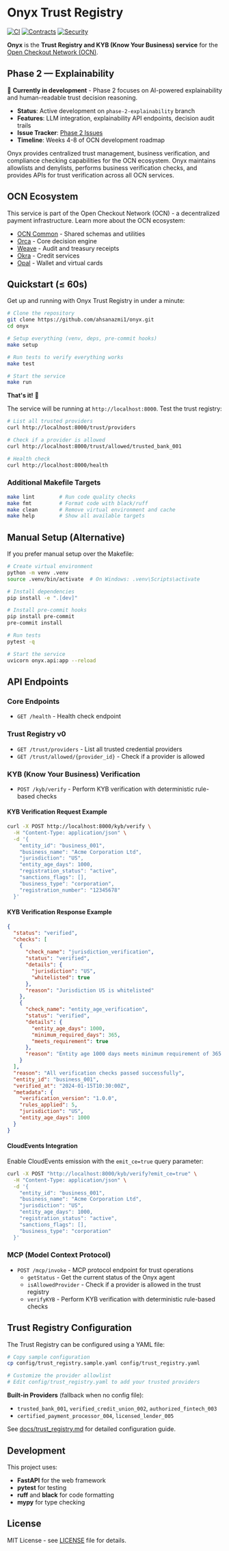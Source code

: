 # Onyx Trust Registry

[![CI](https://github.com/ahsanazmi1/onyx/workflows/CI/badge.svg)](https://github.com/ahsanazmi1/onyx/actions/workflows/ci.yml)
[![Contracts](https://github.com/ahsanazmi1/onyx/workflows/Contracts/badge.svg)](https://github.com/ahsanazmi1/onyx/actions/workflows/contracts.yml)
[![Security](https://github.com/ahsanazmi1/onyx/workflows/Security/badge.svg)](https://github.com/ahsanazmi1/onyx/actions/workflows/security.yml)

**Onyx** is the **Trust Registry and KYB (Know Your Business) service** for the [Open Checkout Network (OCN)](https://github.com/ahsanazmi1/ocn-common).

## Phase 2 — Explainability

🚧 **Currently in development** - Phase 2 focuses on AI-powered explainability and human-readable trust decision reasoning.

- **Status**: Active development on `phase-2-explainability` branch
- **Features**: LLM integration, explainability API endpoints, decision audit trails
- **Issue Tracker**: [Phase 2 Issues](https://github.com/ahsanazmi1/onyx/issues?q=is%3Aopen+is%3Aissue+label%3Aphase-2)
- **Timeline**: Weeks 4-8 of OCN development roadmap

Onyx provides centralized trust management, business verification, and compliance checking capabilities for the OCN ecosystem. Onyx maintains allowlists and denylists, performs business verification checks, and provides APIs for trust verification across all OCN services.

## OCN Ecosystem

This service is part of the Open Checkout Network (OCN) - a decentralized payment infrastructure. Learn more about the OCN ecosystem:

- [OCN Common](https://github.com/ahsanazmi1/ocn-common) - Shared schemas and utilities
- [Orca](https://github.com/ahsanazmi1/orca) - Core decision engine
- [Weave](https://github.com/ahsanazmi1/weave) - Audit and treasury receipts
- [Okra](https://github.com/ahsanazmi1/okra) - Credit services
- [Opal](https://github.com/ahsanazmi1/opal) - Wallet and virtual cards

## Quickstart (≤ 60s)

Get up and running with Onyx Trust Registry in under a minute:

```bash
# Clone the repository
git clone https://github.com/ahsanazmi1/onyx.git
cd onyx

# Setup everything (venv, deps, pre-commit hooks)
make setup

# Run tests to verify everything works
make test

# Start the service
make run
```

**That's it!** 🎉

The service will be running at `http://localhost:8000`. Test the trust registry:

```bash
# List all trusted providers
curl http://localhost:8000/trust/providers

# Check if a provider is allowed
curl http://localhost:8000/trust/allowed/trusted_bank_001

# Health check
curl http://localhost:8000/health
```

### Additional Makefile Targets

```bash
make lint        # Run code quality checks
make fmt         # Format code with black/ruff
make clean       # Remove virtual environment and cache
make help        # Show all available targets
```

## Manual Setup (Alternative)

If you prefer manual setup over the Makefile:

```bash
# Create virtual environment
python -m venv .venv
source .venv/bin/activate  # On Windows: .venv\Scripts\activate

# Install dependencies
pip install -e ".[dev]"

# Install pre-commit hooks
pip install pre-commit
pre-commit install

# Run tests
pytest -q

# Start the service
uvicorn onyx.api:app --reload
```

## API Endpoints

### Core Endpoints
- `GET /health` - Health check endpoint

### Trust Registry v0
- `GET /trust/providers` - List all trusted credential providers
- `GET /trust/allowed/{provider_id}` - Check if a provider is allowed

### KYB (Know Your Business) Verification
- `POST /kyb/verify` - Perform KYB verification with deterministic rule-based checks

#### KYB Verification Request Example
```bash
curl -X POST http://localhost:8000/kyb/verify \
  -H "Content-Type: application/json" \
  -d '{
    "entity_id": "business_001",
    "business_name": "Acme Corporation Ltd",
    "jurisdiction": "US",
    "entity_age_days": 1000,
    "registration_status": "active",
    "sanctions_flags": [],
    "business_type": "corporation",
    "registration_number": "12345678"
  }'
```

#### KYB Verification Response Example
```json
{
  "status": "verified",
  "checks": [
    {
      "check_name": "jurisdiction_verification",
      "status": "verified",
      "details": {
        "jurisdiction": "US",
        "whitelisted": true
      },
      "reason": "Jurisdiction US is whitelisted"
    },
    {
      "check_name": "entity_age_verification",
      "status": "verified",
      "details": {
        "entity_age_days": 1000,
        "minimum_required_days": 365,
        "meets_requirement": true
      },
      "reason": "Entity age 1000 days meets minimum requirement of 365 days"
    }
  ],
  "reason": "All verification checks passed successfully",
  "entity_id": "business_001",
  "verified_at": "2024-01-15T10:30:00Z",
  "metadata": {
    "verification_version": "1.0.0",
    "rules_applied": 5,
    "jurisdiction": "US",
    "entity_age_days": 1000
  }
}
```

#### CloudEvents Integration
Enable CloudEvents emission with the `emit_ce=true` query parameter:

```bash
curl -X POST "http://localhost:8000/kyb/verify?emit_ce=true" \
  -H "Content-Type: application/json" \
  -d '{
    "entity_id": "business_001",
    "business_name": "Acme Corporation Ltd",
    "jurisdiction": "US",
    "entity_age_days": 1000,
    "registration_status": "active",
    "sanctions_flags": [],
    "business_type": "corporation"
  }'
```

### MCP (Model Context Protocol)
- `POST /mcp/invoke` - MCP protocol endpoint for trust operations
  - `getStatus` - Get the current status of the Onyx agent
  - `isAllowedProvider` - Check if a provider is allowed in the trust registry
  - `verifyKYB` - Perform KYB verification with deterministic rule-based checks

## Trust Registry Configuration

The Trust Registry can be configured using a YAML file:

```bash
# Copy sample configuration
cp config/trust_registry.sample.yaml config/trust_registry.yaml

# Customize the provider allowlist
# Edit config/trust_registry.yaml to add your trusted providers
```

**Built-in Providers** (fallback when no config file):
- `trusted_bank_001`, `verified_credit_union_002`, `authorized_fintech_003`
- `certified_payment_processor_004`, `licensed_lender_005`

See [docs/trust_registry.md](docs/trust_registry.md) for detailed configuration guide.

## Development

This project uses:
- **FastAPI** for the web framework
- **pytest** for testing
- **ruff** and **black** for code formatting
- **mypy** for type checking

## License

MIT License - see [LICENSE](LICENSE) file for details.
